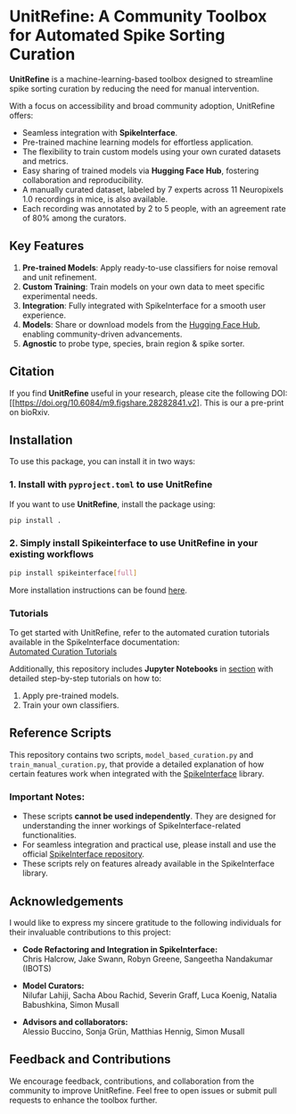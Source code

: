 # UnitRefine: A Community Toolbox for Automated Spike Sorting Curation  

**UnitRefine** is a machine-learning-based toolbox designed to streamline spike sorting curation by reducing the need for manual intervention.  

With a focus on accessibility and broad community adoption, UnitRefine offers:  
- Seamless integration with **SpikeInterface**.  
- Pre-trained machine learning models for effortless application.  
- The flexibility to train custom models using your own curated datasets and metrics.  
- Easy sharing of trained models via **Hugging Face Hub**, fostering collaboration and reproducibility.
- A manually curated dataset, labeled by 7 experts across 11 Neuropixels 1.0 recordings in mice, is also available.
- Each recording was annotated by 2 to 5 people, with an agreement rate of 80% among the curators.

## Key Features  
1. **Pre-trained Models**: Apply ready-to-use classifiers for noise removal and unit refinement.  
2. **Custom Training**: Train models on your own data to meet specific experimental needs.  
3. **Integration**: Fully integrated with SpikeInterface for a smooth user experience.  
4. **Models**: Share or download models from the [Hugging Face Hub](https://huggingface.co/collections/SpikeInterface/curation-models-66ebf53d7f17088991062c2c), enabling community-driven advancements.
5. **Agnostic** to probe type, species, brain region & spike sorter.

## Citation
If you find **UnitRefine** useful in your research, please cite the following DOI: [[https://doi.org/10.6084/m9.figshare.28282841.v2].
This is our a pre-print on bioRxiv.

## Installation

To use this package, you can install it in two ways:

### 1. Install with `pyproject.toml` to use UnitRefine 

If you want to use **UnitRefine**, install the package using:

```bash
pip install .
```
### 2. Simply install Spikeinterface to use UnitRefine in your existing workflows 

```bash
pip install spikeinterface[full]
```

More installation instructions can be found [here](https://spikeinterface.readthedocs.io/en/latest/get_started/installation.html).  

### Tutorials  
To get started with UnitRefine, refer to the automated curation tutorials available in the SpikeInterface documentation:  
[Automated Curation Tutorials](https://spikeinterface.readthedocs.io/en/latest/tutorials_custom_index.html#automated-curation-tutorials)  

Additionally, this repository includes **Jupyter Notebooks** in [section](https://github.com/anoushkajain/UnitRefine/tree/main/UnitRefine/tutorial) with detailed step-by-step tutorials on how to:  
1. Apply pre-trained models.  
2. Train your own classifiers.   

## Reference Scripts

This repository contains two scripts, `model_based_curation.py` and `train_manual_curation.py`, that provide a detailed explanation of how certain features work when integrated with the [SpikeInterface](https://github.com/SpikeInterface) library. 

### Important Notes:
- These scripts **cannot be used independently**. They are designed for understanding the inner workings of SpikeInterface-related functionalities.
- For seamless integration and practical use, please install and use the official [SpikeInterface repository](https://github.com/SpikeInterface).
- These scripts rely on features already available in the SpikeInterface library.

## Acknowledgements

I would like to express my sincere gratitude to the following individuals for their invaluable contributions to this project:

- **Code Refactoring and Integration in SpikeInterface:**  
  Chris Halcrow, Jake Swann, Robyn Greene, Sangeetha Nandakumar (IBOTS)

- **Model Curators:**  
  Nilufar Lahiji, Sacha Abou Rachid, Severin Graff, Luca Koenig, Natalia Babushkina, Simon Musall  

- **Advisors and collaborators:**  
  Alessio Buccino, Sonja Grün, Matthias Hennig, Simon Musall  


## Feedback and Contributions  
We encourage feedback, contributions, and collaboration from the community to improve UnitRefine. Feel free to open issues or submit pull requests to enhance the toolbox further.  


